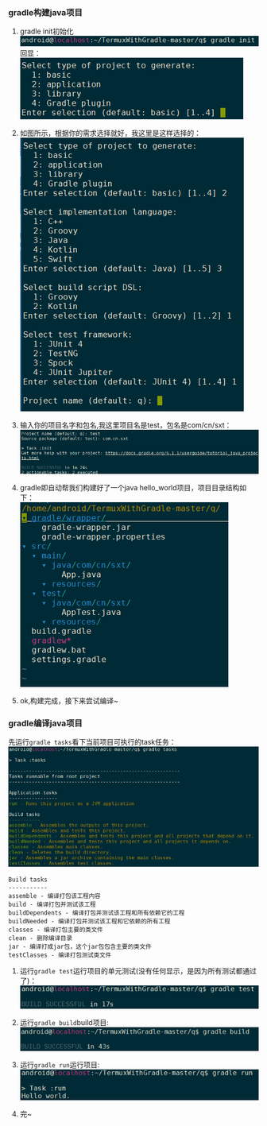 ### gradle构建java项目

1. gradle init初始化  
![:12.png](../img/12.png)  
回显：  
![:13.png](../img/13.png)

2. 如图所示，根据你的需求选择就好，我这里是这样选择的：  
![:14.png](../img/14.png)  

3. 输入你的项目名字和包名,我这里项目名是test，包名是com/cn/sxt：  
![:15.png](../img/17.png)  

4. gradle即自动帮我们构建好了一个java hello_world项目，项目目录结构如下：  
![:16.png](../img/16.png)  

5. ok,构建完成，接下来尝试编译~

### gradle编译java项目

先运行`gradle tasks`看下当前项目可执行的task任务：  
![:18.png](../img/18.png)  

```
Build tasks
-----------
assemble - 编译打包该工程内容
build - 编译打包并测试该工程
buildDependents - 编译打包并测试该工程和所有依赖它的工程
buildNeeded - 编译打包并测试该工程和它依赖的所有工程
classes - 编译打包主要的类文件
clean - 删除编译目录
jar - 编译打成jar包，这个jar包包含主要的类文件
testClasses - 编译打包测试类文件

```

1. 运行`gradle test`运行项目的单元测试(没有任何显示，是因为所有测试都通过了)：  
![:20.png](../img/20.png)  

2. 运行`gradle build`build项目:  
![:21.png](../img/21.png) 

3. 运行`gradle run`运行项目:  
![:22.png](../img/22.png)  

4. 完~









